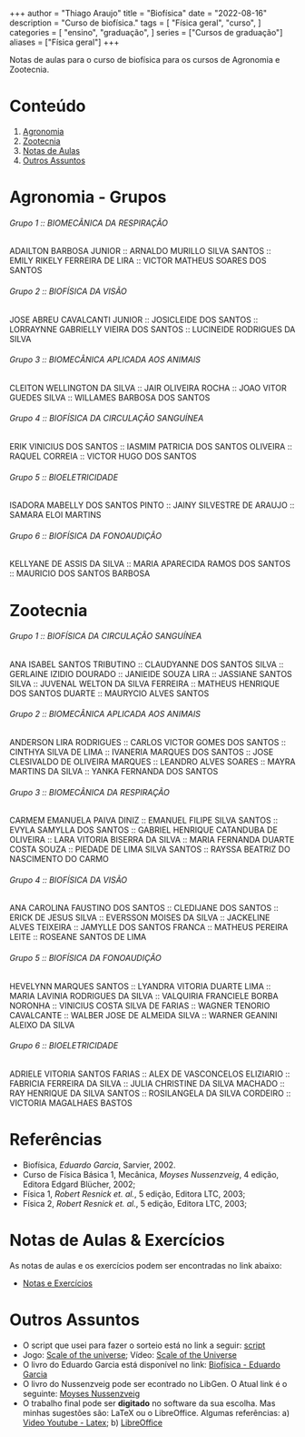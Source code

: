 +++
author = "Thiago Araujo"
title = "Biofísica"
date = "2022-08-16"
description = "Curso de biofísica."
tags = [
    "Física geral",
    "curso",
]
categories = [
    "ensino",
    "graduação",
]
series = ["Cursos de graduação"]
aliases = ["Física geral"]
+++

Notas de aulas para o curso de biofísica para os cursos de Agronomia e Zootecnia.
<!--more-->

# Conteúdo

1. [Agronomia](#agronomia)  
2. [Zootecnia](#zootecnia)
3. [Notas de Aulas](#notas-de-aulas--exercícios)
4. [Outros Assuntos](#outros-assuntos)

# Agronomia - Grupos

###### Grupo 1 :: BIOMECÂNICA DA RESPIRAÇÃO  
ADAILTON BARBOSA JUNIOR :: ARNALDO MURILLO SILVA SANTOS :: EMILY RIKELY FERREIRA DE LIRA :: VICTOR MATHEUS SOARES DOS SANTOS

###### Grupo 2 :: BIOFÍSICA DA VISÃO  
JOSE ABREU CAVALCANTI JUNIOR :: JOSICLEIDE DOS SANTOS :: LORRAYNNE GABRIELLY VIEIRA DOS SANTOS :: LUCINEIDE RODRIGUES DA SILVA

###### Grupo 3 :: BIOMECÂNICA APLICADA AOS ANIMAIS  
CLEITON WELLINGTON DA SILVA :: JAIR OLIVEIRA ROCHA :: JOAO VITOR GUEDES SILVA :: WILLAMES BARBOSA DOS SANTOS

###### Grupo 4 :: BIOFÍSICA DA CIRCULAÇÃO SANGUÍNEA  
ERIK VINICIUS DOS SANTOS :: IASMIM PATRICIA DOS SANTOS OLIVEIRA :: RAQUEL CORREIA :: VICTOR HUGO DOS SANTOS

###### Grupo 5 :: BIOELETRICIDADE  
ISADORA MABELLY DOS SANTOS PINTO :: JAINY SILVESTRE DE ARAUJO :: SAMARA ELOI MARTINS

###### Grupo 6 :: BIOFÍSICA DA FONOAUDIÇÃO  
KELLYANE DE ASSIS DA SILVA :: MARIA APARECIDA RAMOS DOS SANTOS :: MAURICIO DOS SANTOS BARBOSA


# Zootecnia
 
###### Grupo 1 :: BIOFÍSICA DA CIRCULAÇÃO SANGUÍNEA  
ANA ISABEL SANTOS TRIBUTINO :: CLAUDYANNE DOS SANTOS SILVA :: GERLAINE IZIDIO DOURADO :: JANIEIDE SOUZA LIRA
:: JASSIANE SANTOS SILVA :: JUVENAL WELTON DA SILVA FERREIRA :: MATHEUS HENRIQUE DOS SANTOS DUARTE :: MAURYCIO ALVES SANTOS

###### Grupo 2 :: BIOMECÂNICA APLICADA AOS ANIMAIS  
ANDERSON LIRA RODRIGUES :: CARLOS VICTOR GOMES DOS SANTOS :: CINTHYA SILVA DE LIMA :: IVANERIA MARQUES DOS SANTOS
:: JOSE CLESIVALDO DE OLIVEIRA MARQUES :: LEANDRO ALVES SOARES :: MAYRA MARTINS DA SILVA :: YANKA FERNANDA DOS SANTOS

###### Grupo 3 :: BIOMECÂNICA DA RESPIRAÇÃO  
CARMEM EMANUELA PAIVA DINIZ :: EMANUEL FILIPE SILVA SANTOS :: EVYLA SAMYLLA DOS SANTOS :: GABRIEL HENRIQUE CATANDUBA DE OLIVEIRA
:: LARA VITORIA BISERRA DA SILVA :: MARIA FERNANDA DUARTE COSTA SOUZA :: PIEDADE DE LIMA SILVA SANTOS :: RAYSSA BEATRIZ DO NASCIMENTO DO CARMO

###### Grupo 4 :: BIOFÍSICA DA VISÃO  
ANA CAROLINA FAUSTINO DOS SANTOS :: CLEDIJANE DOS SANTOS :: ERICK DE JESUS SILVA :: EVERSSON MOISES DA SILVA :: JACKELINE ALVES TEIXEIRA
:: JAMYLLE DOS SANTOS FRANCA :: MATHEUS PEREIRA LEITE :: ROSEANE SANTOS DE LIMA

###### Grupo 5 :: BIOFÍSICA DA FONOAUDIÇÃO  
HEVELYNN MARQUES SANTOS :: LYANDRA VITORIA DUARTE LIMA :: MARIA LAVINIA RODRIGUES DA SILVA :: VALQUIRIA FRANCIELE BORBA NORONHA
:: VINICIUS COSTA SILVA DE FARIAS :: WAGNER TENORIO CAVALCANTE :: WALBER JOSE DE ALMEIDA SILVA :: WARNER GEANINI ALEIXO DA SILVA

###### Grupo 6 :: BIOELETRICIDADE  
ADRIELE VITORIA SANTOS FARIAS :: ALEX DE VASCONCELOS ELIZIARIO :: FABRICIA FERREIRA DA SILVA :: JULIA CHRISTINE DA SILVA MACHADO
:: RAY HENRIQUE DA SILVA SANTOS :: ROSILANGELA DA SILVA CORDEIRO :: VICTORIA MAGALHAES BASTOS

# Referências 

+ Biofísica, _Eduardo Garcia_, Sarvier, 2002.
+ Curso de Física Básica 1, Mecânica, _Moyses Nussenzveig_, 4 edição,
  Editora Edgard Blücher, 2002;
+ Física 1, _Robert Resnick et. al._, 5 edição, Editora LTC, 2003;
+ Física 2, _Robert Resnick et. al._, 5 edição, Editora LTC, 2003;

# Notas de Aulas & Exercícios

As notas de aulas e os exercícios podem ser encontradas no link 
abaixo: 

+ [Notas e Exercícios](https://drive.google.com/drive/folders/1dJ5Yeg3OA8FpchI4vbCZqduKc01yS8Bv?usp=sharing)

# Outros Assuntos 

+ O script que usei para fazer o sorteio está no link a seguir:
 [script](https://github.com/thraraujo/study_groups/blob/main/groups.py)
+ Jogo: [Scale of the universe](https://www.crazygames.com/game/the-scale-of-the-universe); Vídeo: [Scale of the Universe](https://www.youtube.com/watch?v=uaGEjrADGPA&t)
+ O livro do Eduardo Garcia está disponível no link: 
[Biofísica - Eduardo Garcia](https://drive.google.com/file/d/0B1EIl1g8FdfUa2ZFUmlRbW9DNEU/view?resourcekey=0-tn6lA-tNNos_WZ526FO-QQ)
+ O livro do Nussenzveig pode ser econtrado no LibGen. O Atual link
é o seguinte: 
[Moyses Nussenzveig](https://libgen.is/search.php?req=Nussenzveig&open=0&res=25&view=simple&phrase=1&column=def)
+ O trabalho final pode ser __digitado__ no software da sua escolha. 
Mas minhas sugestões são: LaTeX ou o LibreOffice. Algumas referências: 
a) [Video Youtube - Latex](https://www.youtube.com/watch?v=Y1vdXYttLSA); 
b) [LibreOffice](https://pt-br.libreoffice.org/)
